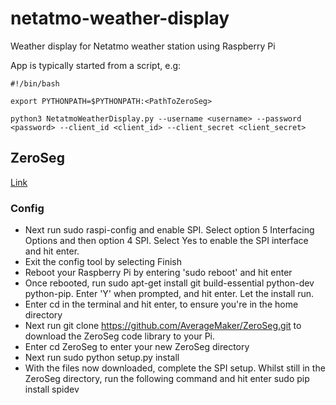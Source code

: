 # netatmo-weather-display
Weather display for Netatmo weather station using Raspberry Pi

App is typically started from a script, e.g:

```
#!/bin/bash

export PYTHONPATH=$PYTHONPATH:<PathToZeroSeg>

python3 NetatmoWeatherDisplay.py --username <username> --password <password> --client_id <client_id> --client_secret <client_secret>

```

## ZeroSeg
[Link](https://github.com/AverageMaker/ZeroSeg)

### Config
* Next run sudo raspi-config and enable SPI. Select option 5 Interfacing Options and then option 4 SPI. Select Yes to enable the SPI interface and hit enter.
* Exit the config tool by selecting Finish
* Reboot your Raspberry Pi by entering 'sudo reboot' and hit enter
* Once rebooted, run sudo apt-get install git build-essential python-dev python-pip. Enter 'Y' when prompted, and hit enter. Let the install run.
* Enter cd in the terminal and hit enter, to ensure you're in the home directory
* Next run git clone https://github.com/AverageMaker/ZeroSeg.git to download the ZeroSeg code library to your Pi.
* Enter cd ZeroSeg to enter your new ZeroSeg directory
* Next run sudo python setup.py install
* With the files now downloaded, complete the SPI setup. Whilst still in the ZeroSeg directory, run the following command and hit enter sudo pip install spidev
